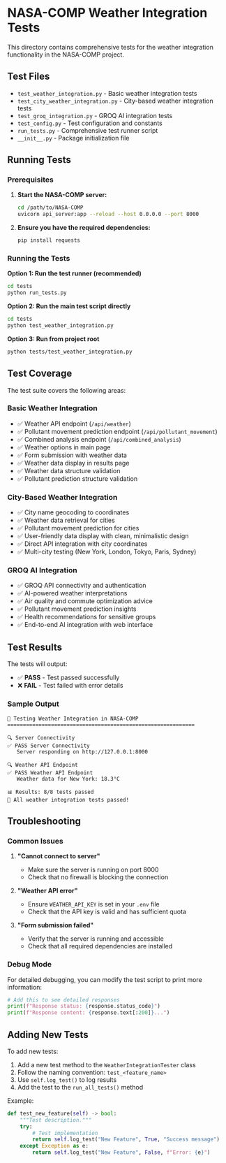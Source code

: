 # NASA-COMP Weather Integration Tests

This directory contains comprehensive tests for the weather integration functionality in the NASA-COMP project.

## Test Files

- `test_weather_integration.py` - Basic weather integration tests
- `test_city_weather_integration.py` - City-based weather integration tests
- `test_groq_integration.py` - GROQ AI integration tests
- `test_config.py` - Test configuration and constants
- `run_tests.py` - Comprehensive test runner script
- `__init__.py` - Package initialization file

## Running Tests

### Prerequisites

1. **Start the NASA-COMP server:**

   ```bash
   cd /path/to/NASA-COMP
   uvicorn api_server:app --reload --host 0.0.0.0 --port 8000
   ```

2. **Ensure you have the required dependencies:**
   ```bash
   pip install requests
   ```

### Running the Tests

**Option 1: Run the test runner (recommended)**

```bash
cd tests
python run_tests.py
```

**Option 2: Run the main test script directly**

```bash
cd tests
python test_weather_integration.py
```

**Option 3: Run from project root**

```bash
python tests/test_weather_integration.py
```

## Test Coverage

The test suite covers the following areas:

### Basic Weather Integration

- ✅ Weather API endpoint (`/api/weather`)
- ✅ Pollutant movement prediction endpoint (`/api/pollutant_movement`)
- ✅ Combined analysis endpoint (`/api/combined_analysis`)
- ✅ Weather options in main page
- ✅ Form submission with weather data
- ✅ Weather data display in results page
- ✅ Weather data structure validation
- ✅ Pollutant prediction structure validation

### City-Based Weather Integration

- ✅ City name geocoding to coordinates
- ✅ Weather data retrieval for cities
- ✅ Pollutant movement prediction for cities
- ✅ User-friendly data display with clean, minimalistic design
- ✅ Direct API integration with city coordinates
- ✅ Multi-city testing (New York, London, Tokyo, Paris, Sydney)

### GROQ AI Integration

- ✅ GROQ API connectivity and authentication
- ✅ AI-powered weather interpretations
- ✅ Air quality and commute optimization advice
- ✅ Pollutant movement prediction insights
- ✅ Health recommendations for sensitive groups
- ✅ End-to-end AI integration with web interface

## Test Results

The tests will output:

- ✅ **PASS** - Test passed successfully
- ❌ **FAIL** - Test failed with error details

### Sample Output

```
🧪 Testing Weather Integration in NASA-COMP
============================================================

🔍 Server Connectivity
✅ PASS Server Connectivity
   Server responding on http://127.0.0.1:8000

🔍 Weather API Endpoint
✅ PASS Weather API Endpoint
   Weather data for New York: 18.3°C

📊 Results: 8/8 tests passed
🎉 All weather integration tests passed!
```

## Troubleshooting

### Common Issues

1. **"Cannot connect to server"**

   - Make sure the server is running on port 8000
   - Check that no firewall is blocking the connection

2. **"Weather API error"**

   - Ensure `WEATHER_API_KEY` is set in your `.env` file
   - Check that the API key is valid and has sufficient quota

3. **"Form submission failed"**
   - Verify that the server is running and accessible
   - Check that all required dependencies are installed

### Debug Mode

For detailed debugging, you can modify the test script to print more information:

```python
# Add this to see detailed responses
print(f"Response status: {response.status_code}")
print(f"Response content: {response.text[:200]}...")
```

## Adding New Tests

To add new tests:

1. Add a new test method to the `WeatherIntegrationTester` class
2. Follow the naming convention: `test_<feature_name>`
3. Use `self.log_test()` to log results
4. Add the test to the `run_all_tests()` method

Example:

```python
def test_new_feature(self) -> bool:
    """Test description."""
    try:
        # Test implementation
        return self.log_test("New Feature", True, "Success message")
    except Exception as e:
        return self.log_test("New Feature", False, f"Error: {e}")
```
